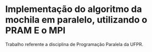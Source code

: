 # Implementação do algoritmo da mochila em paralelo, utilizando o PRAM E o MPI

Trabalho referente a disciplina de Programação Paralela da UFPR. 
